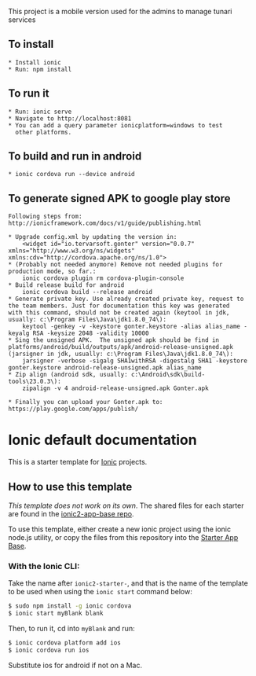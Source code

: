 This project is a mobile version used for the admins
to manage tunari services

## To install

    * Install ionic
    * Run: npm install

## To run it

    * Run: ionic serve
    * Navigate to http://localhost:8081
    * You can add a query parameter ionicplatform=windows to test 
      other platforms.

## To build and run in android

    * ionic cordova run --device android

## To generate signed APK to google play store

    Following steps from: http://ionicframework.com/docs/v1/guide/publishing.html

    * Upgrade config.xml by updating the version in:
        <widget id="io.tervarsoft.gonter" version="0.0.7" xmlns="http://www.w3.org/ns/widgets" xmlns:cdv="http://cordova.apache.org/ns/1.0">
    * (Probably not needed anymore) Remove not needed plugins for production mode, so far.: 
        ionic cordova plugin rm cordova-plugin-console
    * Build release build for android
        ionic cordova build --release android
    * Generate private key. Use already created private key, request to the team members. Just for documentation this key was generated     with this command, should not be created again (keytool in jdk, usually: c:\Program Files\Java\jdk1.8.0_74\):
        keytool -genkey -v -keystore gonter.keystore -alias alias_name -keyalg RSA -keysize 2048 -validity 10000
    * Sing the unsigned APK.  The unsigned apk should be find in platforms/android/build/outputs/apk/android-release-unsigned.apk (jarsigner in jdk, usually: c:\Program Files\Java\jdk1.8.0_74\):
        jarsigner -verbose -sigalg SHA1withRSA -digestalg SHA1 -keystore gonter.keystore android-release-unsigned.apk alias_name
    * Zip align (android sdk, usually: c:\Android\sdk\build-tools\23.0.3\):
        zipalign -v 4 android-release-unsigned.apk Gonter.apk
    
    * Finally you can upload your Gonter.apk to: https://play.google.com/apps/publish/
    
# Ionic default documentation

This is a starter template for [Ionic](http://ionicframework.com/docs/) projects.

## How to use this template

*This template does not work on its own*. The shared files for each starter are found in the [ionic2-app-base repo](https://github.com/driftyco/ionic2-app-base).

To use this template, either create a new ionic project using the ionic node.js utility, or copy the files from this repository into the [Starter App Base](https://github.com/driftyco/ionic2-app-base).

### With the Ionic CLI:

Take the name after `ionic2-starter-`, and that is the name of the template to be used when using the `ionic start` command below:

```bash
$ sudo npm install -g ionic cordova
$ ionic start myBlank blank
```

Then, to run it, cd into `myBlank` and run:

```bash
$ ionic cordova platform add ios
$ ionic cordova run ios
```

Substitute ios for android if not on a Mac.

